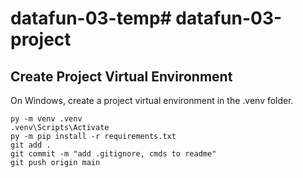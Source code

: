# datafun-03-temp# datafun-03-project

## Create Project Virtual Environment

On Windows, create a project virtual environment in the .venv folder.

```shell
py -m venv .venv
.venv\Scripts\Activate
py -m pip install -r requirements.txt
git add .
git commit -m "add .gitignore, cmds to readme"
git push origin main

